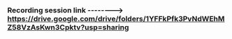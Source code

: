 ### Recording session link  --------> https://drive.google.com/drive/folders/1YFFkPfk3PvNdWEhMZ58VzAsKwn3Cpktv?usp=sharing
